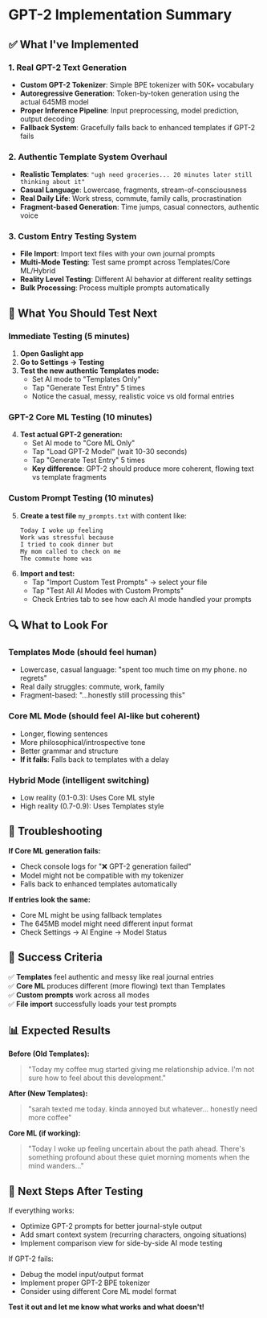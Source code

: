# GPT-2 Implementation Summary

## ✅ **What I've Implemented**

### **1. Real GPT-2 Text Generation**
- **Custom GPT-2 Tokenizer**: Simple BPE tokenizer with 50K+ vocabulary
- **Autoregressive Generation**: Token-by-token generation using the actual 645MB model
- **Proper Inference Pipeline**: Input preprocessing, model prediction, output decoding
- **Fallback System**: Gracefully falls back to enhanced templates if GPT-2 fails

### **2. Authentic Template System Overhaul**
- **Realistic Templates**: `"ugh need groceries... 20 minutes later still thinking about it"`
- **Casual Language**: Lowercase, fragments, stream-of-consciousness
- **Real Daily Life**: Work stress, commute, family calls, procrastination
- **Fragment-based Generation**: Time jumps, casual connectors, authentic voice

### **3. Custom Entry Testing System**
- **File Import**: Import text files with your own journal prompts
- **Multi-Mode Testing**: Test same prompt across Templates/Core ML/Hybrid
- **Reality Level Testing**: Different AI behavior at different reality settings
- **Bulk Processing**: Process multiple prompts automatically

## 🧪 **What You Should Test Next**

### **Immediate Testing (5 minutes)**
1. **Open Gaslight app**
2. **Go to Settings → Testing**
3. **Test the new authentic Templates mode:**
   - Set AI mode to "Templates Only"  
   - Tap "Generate Test Entry" 5 times
   - Notice the casual, messy, realistic voice vs old formal entries

### **GPT-2 Core ML Testing (10 minutes)**
4. **Test actual GPT-2 generation:**
   - Set AI mode to "Core ML Only"
   - Tap "Load GPT-2 Model" (wait 10-30 seconds)
   - Tap "Generate Test Entry" 5 times
   - **Key difference**: GPT-2 should produce more coherent, flowing text vs template fragments

### **Custom Prompt Testing (10 minutes)**
5. **Create a test file** `my_prompts.txt` with content like:
   ```
   Today I woke up feeling
   Work was stressful because
   I tried to cook dinner but
   My mom called to check on me
   The commute home was
   ```
6. **Import and test:**
   - Tap "Import Custom Test Prompts" → select your file
   - Tap "Test All AI Modes with Custom Prompts"
   - Check Entries tab to see how each AI mode handled your prompts

## 🔍 **What to Look For**

### **Templates Mode** (should feel human)
- Lowercase, casual language: "spent too much time on my phone. no regrets"
- Real daily struggles: commute, work, family
- Fragment-based: "...honestly still processing this"

### **Core ML Mode** (should feel AI-like but coherent)  
- Longer, flowing sentences
- More philosophical/introspective tone
- Better grammar and structure
- **If it fails**: Falls back to templates with a delay

### **Hybrid Mode** (intelligent switching)
- Low reality (0.1-0.3): Uses Core ML style
- High reality (0.7-0.9): Uses Templates style

## 🚨 **Troubleshooting**

**If Core ML generation fails:**
- Check console logs for "❌ GPT-2 generation failed"
- Model might not be compatible with my tokenizer
- Falls back to enhanced templates automatically

**If entries look the same:**
- Core ML might be using fallback templates
- The 645MB model might need different input format
- Check Settings → AI Engine → Model Status

## 🎯 **Success Criteria**

✅ **Templates** feel authentic and messy like real journal entries  
✅ **Core ML** produces different (more flowing) text than Templates  
✅ **Custom prompts** work across all modes  
✅ **File import** successfully loads your test prompts  

## 📊 **Expected Results**

**Before (Old Templates):**
> "Today my coffee mug started giving me relationship advice. I'm not sure how to feel about this development."

**After (New Templates):**  
> "sarah texted me today. kinda annoyed but whatever... honestly need more coffee"

**Core ML (if working):**
> "Today I woke up feeling uncertain about the path ahead. There's something profound about these quiet morning moments when the mind wanders..."

## 🔄 **Next Steps After Testing**

If everything works:
- Optimize GPT-2 prompts for better journal-style output
- Add smart context system (recurring characters, ongoing situations)
- Implement comparison view for side-by-side AI mode testing

If GPT-2 fails:
- Debug the model input/output format
- Implement proper GPT-2 BPE tokenizer
- Consider using different Core ML model format

**Test it out and let me know what works and what doesn't!**